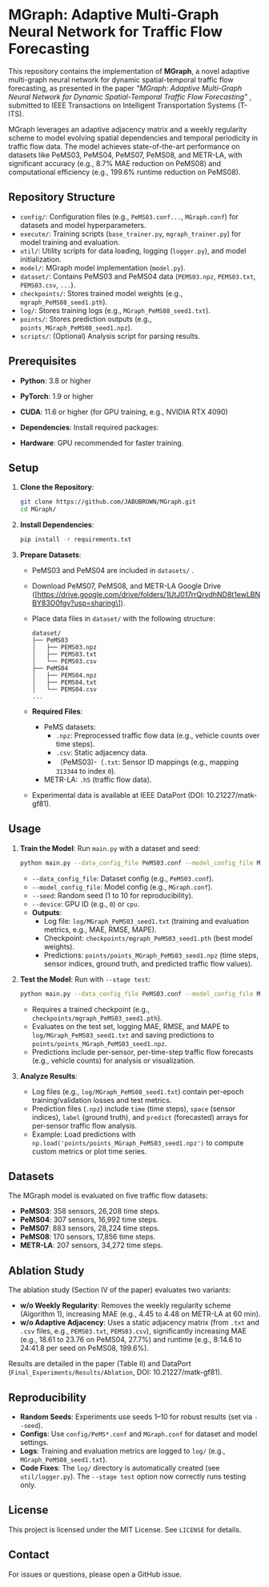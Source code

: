 # MGraph: Adaptive Multi-Graph Neural Network for Traffic Flow Forecasting

This repository contains the implementation of **MGraph**, a novel adaptive multi-graph neural network for dynamic spatial-temporal traffic flow forecasting, as presented in the paper *"MGraph: Adaptive Multi-Graph Neural Network for Dynamic Spatial-Temporal Traffic Flow Forecasting"* , submitted to IEEE Transactions on Intelligent Transportation Systems (T-ITS).

MGraph leverages an adaptive adjacency matrix and a weekly regularity scheme to model evolving spatial dependencies and temporal periodicity in traffic flow data. The model achieves state-of-the-art performance on datasets like PeMS03, PeMS04, PeMS07, PeMS08, and METR-LA, with significant accuracy (e.g., 8.7% MAE reduction on PeMS08) and computational efficiency (e.g., 199.6% runtime reduction on PeMS08).

## Repository Structure

- `config/`: Configuration files (e.g., `PeMS03.conf...`, `MGraph.conf`) for datasets and model hyperparameters.
- `execute/`: Training scripts (`base_trainer.py`, `mgraph_trainer.py`) for model training and evaluation.
- `util/`: Utility scripts for data loading, logging (`logger.py`), and model initialization.
- `model/`: MGraph model implementation (`model.py`).
- `dataset/`: Contains PeMS03 and PeMS04 data (`PEMS03.npz`, `PEMS03.txt`, `PEMS03.csv`, `...`).
- `checkpoints/`: Stores trained model weights (e.g., `mgraph_PeMS08_seed1.pth`).
- `log/`: Stores training logs (e.g., `MGraph_PeMS08_seed1.txt`).
- `points/`: Stores prediction outputs (e.g., `points_MGraph_PeMS08_seed1.npz`).
- `scripts/`: (Optional) Analysis script for parsing results.

## Prerequisites

- **Python**: 3.8 or higher

- **PyTorch**: 1.9 or higher

- **CUDA**: 11.6 or higher (for GPU training, e.g., NVIDIA RTX 4090)

- **Dependencies**: Install required packages:

- **Hardware**: GPU recommended for faster training.

## Setup

1. **Clone the Repository**:

   ```bash
   git clone https://github.com/JABUBROWN/MGraph.git
   cd MGraph/
   ```

2. **Install Dependencies**:

   ```bash
   pip install -r requirements.txt
   ```

3. **Prepare Datasets**:

   - PeMS03 and PeMS04 are included in `datasets/` .

   - Download PeMS07, PeMS08, and METR-LA Google Drive (\[https://drive.google.com/drive/folders/1UtJ017rrQrvdhND8t1ewLBNBY83O0fgv?usp=sharing\]).

   - Place data files in `dataset/` with the following structure:

     ```
     dataset/
     ├── PeMS03
     │   ├── PEMS03.npz
     │   ├── PEMS03.txt
     │   └── PEMS03.csv
     ├── PeMS04
     │   ├── PEMS04.npz
     │   ├── PEMS04.txt
     │   └── PEMS04.csv
     ...
     ```

   - **Required Files**:

     - PeMS datasets:
       - `.npz`: Preprocessed traffic flow data (e.g., vehicle counts over time steps).
       - `.csv`: Static adjacency data.
       - （PeMS03)-（`.txt`: Sensor ID mappings (e.g., mapping `313344` to index `0`).
     - METR-LA: `.h5` (traffic flow data).

   - Experimental data is available at IEEE DataPort (DOI: 10.21227/matk-gf81).

## Usage

1. **Train the Model**: Run `main.py` with a dataset and seed:

   ```bash
   python main.py --data_config_file PeMS03.conf --model_config_file MGraph.conf --seed 1 --device 0
   ```

   - `--data_config_file`: Dataset config (e.g., `PeMS03.conf`).
   - `--model_config_file`: Model config (e.g., `MGraph.conf`).
   - `--seed`: Random seed (1 to 10 for reproducibility).
   - `--device`: GPU ID (e.g., `0`) or `cpu`.
   - **Outputs**:
     - Log file: `log/MGraph_PeMS03_seed1.txt` (training and evaluation metrics, e.g., MAE, RMSE, MAPE).
     - Checkpoint: `checkpoints/mgraph_PeMS03_seed1.pth` (best model weights).
     - Predictions: `points/points_MGraph_PeMS03_seed1.npz` (time steps, sensor indices, ground truth, and predicted traffic flow values).

2. **Test the Model**: Run with `--stage test`:

   ```bash
   python main.py --data_config_file PeMS03.conf --model_config_file MGraph.conf --seed 1 --device 0 --stage test
   ```

   - Requires a trained checkpoint (e.g., `checkpoints/mgraph_PeMS03_seed1.pth`).
   - Evaluates on the test set, logging MAE, RMSE, and MAPE to `log/MGraph_PeMS03_seed1.txt` and saving predictions to `points/points_MGraph_PeMS03_seed1.npz`.
   - Predictions include per-sensor, per-time-step traffic flow forecasts (e.g., vehicle counts) for analysis or visualization.

3. **Analyze Results**:

   - Log files (e.g., `log/MGraph_PeMS08_seed1.txt`) contain per-epoch training/validation losses and test metrics.
   - Prediction files (`.npz`) include `time` (time steps), `space` (sensor indices), `label` (ground truth), and `predict` (forecasted) arrays for per-sensor traffic flow analysis.
   - Example: Load predictions with `np.load('points/points_MGraph_PeMS03_seed1.npz')` to compute custom metrics or plot time series.

## Datasets

The MGraph model is evaluated on five traffic flow datasets:

- **PeMS03**: 358 sensors, 26,208 time steps.
- **PeMS04**: 307 sensors, 16,992 time steps.
- **PeMS07**: 883 sensors, 28,224 time steps.
- **PeMS08**: 170 sensors, 17,856 time steps.
- **METR-LA**: 207 sensors, 34,272 time steps.

## Ablation Study

The ablation study (Section IV of the paper) evaluates two variants:

- **w/o Weekly Regularity**: Removes the weekly regularity scheme (Algorithm 1), increasing MAE (e.g., 4.45 to 4.48 on METR-LA at 60 min).
- **w/o Adaptive Adjacency**: Uses a static adjacency matrix (from `.txt` and `.csv` files, e.g., `PEMS03.txt`, `PEMS03.csv`), significantly increasing MAE (e.g., 18.61 to 23.76 on PeMS04, 27.7%) and runtime (e.g., 8:14.6 to 24:41.8 per seed on PeMS08, 199.6%).

Results are detailed in the paper (Table II) and DataPort (`Final_Experiments/Results/Ablation`, DOI: 10.21227/matk-gf81).

## Reproducibility

- **Random Seeds**: Experiments use seeds 1–10 for robust results (set via `--seed`).
- **Configs**: Use `config/PeMS*.conf` and `MGraph.conf` for dataset and model settings.
- **Logs**: Training and evaluation metrics are logged to `log/` (e.g., `MGraph_PeMS08_seed1.txt`).
- **Code Fixes**: The `log/` directory is automatically created (see `util/logger.py`). The `--stage test` option now correctly runs testing only.

## License

This project is licensed under the MIT License. See `LICENSE` for details.

## Contact

For issues or questions, please open a GitHub issue.

